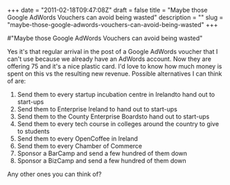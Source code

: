 +++
date = "2011-02-18T09:47:08Z"
draft = false
title = "Maybe those Google AdWords Vouchers can avoid being wasted"
description = ""
slug = "maybe-those-google-adwords-vouchers-can-avoid-being-wasted"
+++

#"Maybe those Google AdWords Vouchers can avoid being wasted"


 Yes it&#39;s that regular arrival in the post of a Google AdWords voucher that I can&#39;t use because we already have an AdWords account. Now they are offering 75 and it&#39;s a nice plastic card. I&#39;d love to know how much money is spent on this vs the resulting new revenue. Possible alternatives I can think of are: <ol><li>Send them to every startup incubation centre in Irelandto hand out to start-ups</li><li>Send them to Enterprise Ireland to hand out to start-ups</li><li>Send them to the County Enterprise Boardsto hand out to start-ups</li> <li>Send them to every tech course in colleges around the country to give to students</li><li>Send them to every OpenCoffee in Ireland</li><li>Send them to every Chamber of Commerce</li><li>Sponsor a BarCamp and send a few hundred of them down</li> <li>Sponsor a BizCamp and send a few hundred of them down</li></ol><div>Any other ones you can think of?</div>
 